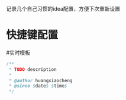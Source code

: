 记录几个自己习惯的idea配置，方便下次重新设置
# 快捷键配置

#实时模板

```java
/**
 * TODO description
 *
 * @author huangxiaocheng
 * @since $date$ $time$
 */
```